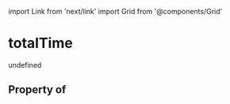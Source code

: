 import Link from 'next/link'
import Grid from '@components/Grid'

# totalTime

undefined

## Property of



